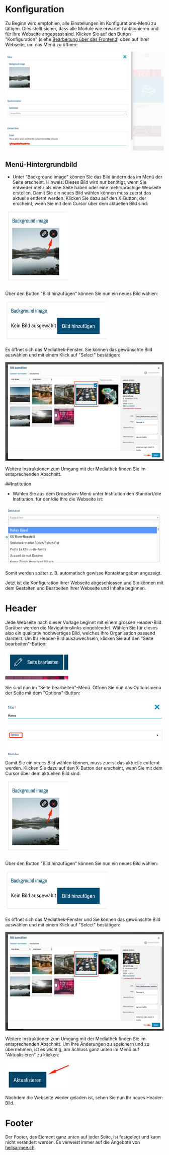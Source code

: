 ﻿# Konfiguration
Zu Beginn wird empfohlen, alle Einstellungen im Konfigurations-Menü zu tätigen. Dies stellt sicher, dass alle Module wie erwartet funktionieren und für Ihre Webseite angepasst sind. Klicken Sie auf den Button "Konfiguration" (siehe [Bearbeitung über das Frontend](00.02-back-and-front.md#bearbeitung-uber-das-frontend)) oben auf Ihrer Webseite, um das Menü zu öffnen:

![enter image description here](img/frontend-config-menu.png)

## Menü-Hintergrundbild
- Unter "Background image" können Sie das Bild ändern das im Menü der Seite erscheint. Hinweis: Dieses Bild wird nur benötigt, wenn Sie entweder mehr als eine Seite haben oder eine mehrsprachige Webseite erstellen. Damit Sie ein neues Bild wählen können muss zuerst das aktuelle entfernt werden. Klicken Sie dazu auf den X-Button, der erscheint, wenn Sie mit dem Cursor über dem aktuellen Bild sind:

![](img/frontend-img-remove-button.png)

Über den Button "Bild hinzufügen" können Sie nun ein neues Bild wählen:

![](img/frontend-add-img.png) 

Es öffnet sich das Mediathek-Fenster. Sie können das gewünschte Bild auswählen und mit einem Klick auf "Select" bestätigen:

![](img/frontend-select-img.png) 

Weitere Instruktionen zum Umgang mit der Mediathek finden Sie im entsprechenden Abschnitt.

##Institution
- Wählen Sie aus dem Dropdown-Menü unter Institution den Standort/die Institution. für den/die Ihre die Webseite ist:

![](img/frontend-choose-institution.png)

Somit werden später z. B. automatisch gewisse Kontaktangaben angezeigt.

Jetzt ist die Konfiguration Ihrer Webseite abgeschlossen und Sie können mit dem Gestalten und Bearbeiten Ihrer Webseite und Inhalte beginnen.

# Header
Jede Webseite nach dieser Vorlage beginnt mit einem grossen Header-Bild. Darüber werden die Navigationslinks eingeblendet. Wählen Sie für dieses also ein qualitativ hochwertiges Bild, welches Ihre Organisation passend darstellt.
Um Ihr Header-Bild auszuwechseln, klicken Sie auf den "Seite bearbeiten"-Button:

![](img/frontend-edit-page-button.png)

Sie sind nun im "Seite bearbeiten"-Menü.
Öffnen Sie nun das Optionsmenü der Seite mit dem "Options"-Button:

![](img/frontend-options-button.png)

Damit Sie ein neues Bild wählen können, muss zuerst das aktuelle entfernt werden. Klicken Sie dazu auf den X-Button der erscheint, wenn Sie mit dem Cursor über dem aktuellen Bild sind:

![](img/frontend-img-remove-button.png)

Über den Button "Bild hinzufügen" können Sie nun ein neues Bild wählen:

![](img/frontend-add-img.png)

Es öffnet sich das Mediathek-Fenster und Sie können das gewünschte Bild auswählen und mit einem Klick auf "Select" bestätigen: 

![](img/frontend-select-img.png)

Weitere Instruktionen zum Umgang mit der Mediathek finden Sie im entsprechenden Abschnitt.
Um Ihre Änderungen zu speichern und zu übernehmen, ist es wichtig, am Schluss ganz unten im Menü auf "Aktualisieren" zu klicken:

![](img/frontend-save-button.png)

Nachdem die Webseite wieder geladen ist, sehen Sie nun Ihr neues Header-Bild.

# Footer

Der Footer, das Element ganz unten auf jeder Seite, ist festgelegt und kann nicht verändert werden. Es verweist immer auf die Angebote von [heilsarmee.ch](https://heilsarmee.ch).


